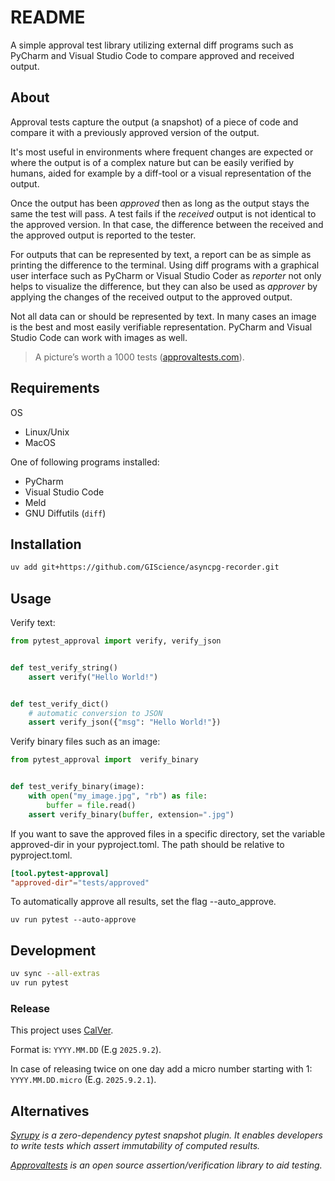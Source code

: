 # README

A simple approval test library utilizing external diff programs such as
PyCharm and Visual Studio Code to compare approved and received output.

## About

Approval tests capture the output (a snapshot) of a piece of code and compare it
with a previously approved version of the output.

It's most useful in environments where frequent changes are expected or where
the output is of a complex nature but can be easily verified by humans, aided for
example by a diff-tool or a visual representation of the output.

Once the output has been *approved* then as long as the output stays the same
the test will pass. A test fails if the *received* output is not identical to
the approved version. In that case, the difference between the received and the
approved output is reported to the tester.

For outputs that can be represented by text, a report can be as simple as
printing the difference to the terminal. Using diff programs with a graphical
user interface such as PyCharm or Visual Studio Coder as *reporter* not
only helps to visualize the difference, but they can also be used as *approver*
by applying the changes of the received output to the approved output.

Not all data can or should be represented by text. In many cases an
image is the best and most easily verifiable representation.
PyCharm and Visual Studio Code can work with images as well.

> A picture’s worth a 1000 tests ([approvaltests.com](https://approvaltests.com/)).


## Requirements

OS
- Linux/Unix
- MacOS

One of following programs installed:
- PyCharm
- Visual Studio Code
- Meld
- GNU Diffutils (`diff`)


## Installation

```sh
uv add git+https://github.com/GIScience/asyncpg-recorder.git
```


## Usage

Verify text:

```python
from pytest_approval import verify, verify_json


def test_verify_string()
    assert verify("Hello World!")


def test_verify_dict()
    # automatic conversion to JSON
    assert verify_json({"msg": "Hello World!"})
```


Verify binary files such as an image:

```python
from pytest_approval import  verify_binary


def test_verify_binary(image):
    with open("my_image.jpg", "rb") as file:
        buffer = file.read()
    assert verify_binary(buffer, extension=".jpg")
```

If you want to save the approved files in a specific directory, set the variable approved-dir in your pyproject.toml.
The path should be relative to pyproject.toml.

```toml
[tool.pytest-approval]
"approved-dir"="tests/approved"
```

To automatically approve all results, set the flag --auto_approve.

```shell
uv run pytest --auto-approve
```

<!-- ## Configuration -->
<!---->
<!-- ### Approver/Reporter -->
<!---->
<!-- Per default `pytest-approval` tries a list of diff programs as reporters until a working one is found. -->
<!---->
<!-- You can provide your own list in the `pyproject.toml` file: -->
<!---->
<!-- ```toml -->
<!-- [tool.pytest-approval] -->
<!-- reporters = [ -->
<!--     [ -->
<!--         "meld", -->
<!--         "%received", -->
<!--         "%approved", -->
<!--     ], -->
<!--     [ -->
<!--         "diff", -->
<!--         "--unified", -->
<!--         "--color", -->
<!--         "--suppress-common-lines", -->
<!--         "--label", -->
<!--         "received", -->
<!--         "--label", -->
<!--         "approved", -->
<!--         "%received", -->
<!--         "%approved", -->
<!--     ], -->
<!-- ] -->
<!-- ``` -->
<!---->
<!-- This list will be put in front of the [list of default reporters](pytest_approval/definitions.py). -->

## Development

```sh
uv sync --all-extras
uv run pytest
```

### Release

This project uses [CalVer](https://calver.org/).

Format is: `YYYY.MM.DD` (E.g `2025.9.2`).

In case of releasing twice on one day add a micro number starting with 1:
`YYYY.MM.DD.micro` (E.g. `2025.9.2.1`).

## Alternatives

*[Syrupy](https://github.com/syrupy-project/syrupy) is a zero-dependency pytest snapshot plugin. It enables developers to write tests which assert immutability of computed results.*

<!-- Approval happens though passing a command line argument `--snapshot-update` to pytest. Syrupy has not built-in diff reporter for images (See issues [#886](https://github.com/syrupy-project/syrupy/issues/886) and [#566](https://github.com/syrupy-project/syrupy/issues/566). -->

*[Approvaltests](https://github.com/approvals/ApprovalTests.Python) is an open source assertion/verification library to aid testing.*

<!-- better default namer. if run with pytest namer takes nodeid into account and works with parametrized tests out of the box-->
<!-- Default behavior is to go through a list of reporters until one is found -->
<!-- Better list of reporters -->
<!-- Blocking behavior -->
<!-- If diff tool approves test is green imidiatly and received file is removed imidiatly not just after the next run -->
<!-- No HTTP request during testing to fetch empty binary files  -->
<!-- Less code -->
<!-- No dependencies -->
<!-- Modern python project (uv and ruff) -->
